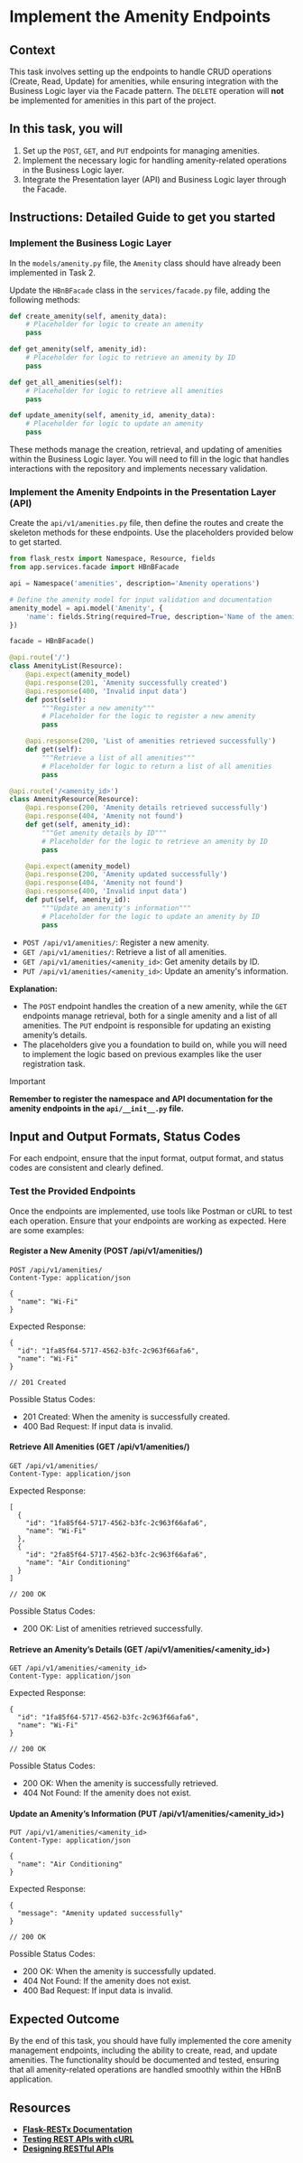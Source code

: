 # Implement the Amenity Endpoints

## Context

This task involves setting up the endpoints to handle CRUD operations (Create, Read, Update) for amenities, while ensuring integration with the Business Logic layer via the Facade pattern. The `DELETE` operation will **not** be implemented for amenities in this part of the project.

## In this task, you will

1. Set up the `POST`, `GET`, and `PUT` endpoints for managing amenities.
2. Implement the necessary logic for handling amenity-related operations in the Business Logic layer.
3. Integrate the Presentation layer (API) and Business Logic layer through the Facade.

## Instructions: Detailed Guide to get you started

### Implement the Business Logic Layer

In the `models/amenity.py` file, the `Amenity` class should have already been implemented in Task 2.

Update the `HBnBFacade` class in the `services/facade.py` file, adding the following methods:

```python
def create_amenity(self, amenity_data):
    # Placeholder for logic to create an amenity
    pass

def get_amenity(self, amenity_id):
    # Placeholder for logic to retrieve an amenity by ID
    pass

def get_all_amenities(self):
    # Placeholder for logic to retrieve all amenities
    pass

def update_amenity(self, amenity_id, amenity_data):
    # Placeholder for logic to update an amenity
    pass
```

These methods manage the creation, retrieval, and updating of amenities within the Business Logic layer. You will need to fill in the logic that handles interactions with the repository and implements necessary validation.

### Implement the Amenity Endpoints in the Presentation Layer (API)

Create the `api/v1/amenities.py` file, then define the routes and create the skeleton methods for these endpoints. Use the placeholders provided below to get started.

```python
from flask_restx import Namespace, Resource, fields
from app.services.facade import HBnBFacade

api = Namespace('amenities', description='Amenity operations')

# Define the amenity model for input validation and documentation
amenity_model = api.model('Amenity', {
    'name': fields.String(required=True, description='Name of the amenity')
})

facade = HBnBFacade()

@api.route('/')
class AmenityList(Resource):
    @api.expect(amenity_model)
    @api.response(201, 'Amenity successfully created')
    @api.response(400, 'Invalid input data')
    def post(self):
        """Register a new amenity"""
        # Placeholder for the logic to register a new amenity
        pass

    @api.response(200, 'List of amenities retrieved successfully')
    def get(self):
        """Retrieve a list of all amenities"""
        # Placeholder for logic to return a list of all amenities
        pass

@api.route('/<amenity_id>')
class AmenityResource(Resource):
    @api.response(200, 'Amenity details retrieved successfully')
    @api.response(404, 'Amenity not found')
    def get(self, amenity_id):
        """Get amenity details by ID"""
        # Placeholder for the logic to retrieve an amenity by ID
        pass

    @api.expect(amenity_model)
    @api.response(200, 'Amenity updated successfully')
    @api.response(404, 'Amenity not found')
    @api.response(400, 'Invalid input data')
    def put(self, amenity_id):
        """Update an amenity's information"""
        # Placeholder for the logic to update an amenity by ID
        pass
```

- `POST /api/v1/amenities/`: Register a new amenity.
- `GET /api/v1/amenities/`: Retrieve a list of all amenities.
- `GET /api/v1/amenities/<amenity_id>`: Get amenity details by ID.
- `PUT /api/v1/amenities/<amenity_id>`: Update an amenity's information.

**Explanation:**

- The `POST` endpoint handles the creation of a new amenity, while the `GET` endpoints manage retrieval, both for a single amenity and a list of all amenities. The `PUT` endpoint is responsible for updating an existing amenity’s details.
- The placeholders give you a foundation to build on, while you will need to implement the logic based on previous examples like the user registration task.

> [!IMPORTANT]
> **Remember to register the namespace and API documentation for the amenity endpoints in the `api/__init__.py` file.**

## Input and Output Formats, Status Codes

For each endpoint, ensure that the input format, output format, and status codes are consistent and clearly defined.

### Test the Provided Endpoints

Once the endpoints are implemented, use tools like Postman or cURL to test each operation.
Ensure that your endpoints are working as expected. Here are some examples:

#### Register a New Amenity (POST /api/v1/amenities/)

```http
POST /api/v1/amenities/
Content-Type: application/json

{
  "name": "Wi-Fi"
}
```

Expected Response:

```jsonc
{
  "id": "1fa85f64-5717-4562-b3fc-2c963f66afa6",
  "name": "Wi-Fi"
}

// 201 Created
```

Possible Status Codes:

- 201 Created: When the amenity is successfully created.
- 400 Bad Request: If input data is invalid.

#### Retrieve All Amenities (GET /api/v1/amenities/)

```http
GET /api/v1/amenities/
Content-Type: application/json
```

Expected Response:

```jsonc
[
  {
    "id": "1fa85f64-5717-4562-b3fc-2c963f66afa6",
    "name": "Wi-Fi"
  },
  {
    "id": "2fa85f64-5717-4562-b3fc-2c963f66afa6",
    "name": "Air Conditioning"
  }
]

// 200 OK
```

Possible Status Codes:

- 200 OK: List of amenities retrieved successfully.

#### Retrieve an Amenity’s Details (GET /api/v1/amenities/<amenity_id>)

```http
GET /api/v1/amenities/<amenity_id>
Content-Type: application/json
```

Expected Response:

```jsonc
{
  "id": "1fa85f64-5717-4562-b3fc-2c963f66afa6",
  "name": "Wi-Fi"
}

// 200 OK
```

Possible Status Codes:

- 200 OK: When the amenity is successfully retrieved.
- 404 Not Found: If the amenity does not exist.

#### Update an Amenity’s Information (PUT /api/v1/amenities/<amenity_id>)

```http
PUT /api/v1/amenities/<amenity_id>
Content-Type: application/json

{
  "name": "Air Conditioning"
}
```

Expected Response:

```jsonc
{
  "message": "Amenity updated successfully"
}

// 200 OK
```

Possible Status Codes:

- 200 OK: When the amenity is successfully updated.
- 404 Not Found: If the amenity does not exist.
- 400 Bad Request: If input data is invalid.

## Expected Outcome

By the end of this task, you should have fully implemented the core amenity management endpoints, including the ability to create, read, and update amenities. The functionality should be documented and tested, ensuring that all amenity-related operations are handled smoothly within the HBnB application.

## Resources

- [**Flask-RESTx Documentation**](https://flask-restx.readthedocs.io/)
- [**Testing REST APIs with cURL**](https://everything.curl.dev/)
- [**Designing RESTful APIs**](https://restfulapi.net/)
